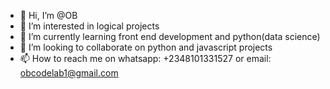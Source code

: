 - 👋 Hi, I’m @OB
- 👀 I’m interested in logical projects
- 🌱 I’m currently learning front end development and python(data science)
- 💞️ I’m looking to collaborate on python and javascript projects
- 📫 How to reach me on whatsapp: +2348101331527 or email: obcodelab1@gmail.com

<!---
Obcodelab/Obcodelab is a ✨ special ✨ repository because its `README.md` (this file) appears on your GitHub profile.
You can click the Preview link to take a look at your changes.
--->
